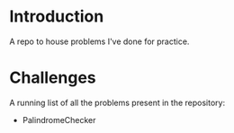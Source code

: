 # Introduction

A repo to house problems I've done for practice. 


# Challenges 

A running list of all the problems present in the repository: 

* PalindromeChecker
